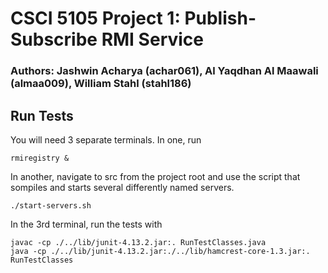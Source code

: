 # CSCI 5105 Project 1: Publish-Subscribe RMI Service
### Authors: Jashwin Acharya (achar061), Al Yaqdhan Al Maawali (almaa009), William Stahl (stahl186)

## Run Tests
You will need 3 separate terminals. In one, run
````
rmiregistry &
````
In another, navigate to src from the project root and use the script that sompiles and starts several differently named servers.
````
./start-servers.sh
````
In the 3rd terminal, run the tests with
````
javac -cp ./../lib/junit-4.13.2.jar:. RunTestClasses.java
java -cp ./../lib/junit-4.13.2.jar:./../lib/hamcrest-core-1.3.jar:. RunTestClasses
````
